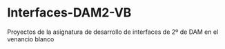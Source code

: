 # Interfaces-DAM2-VB
Proyectos de la asignatura de desarrollo de interfaces de 2º de DAM en el venancio blanco
